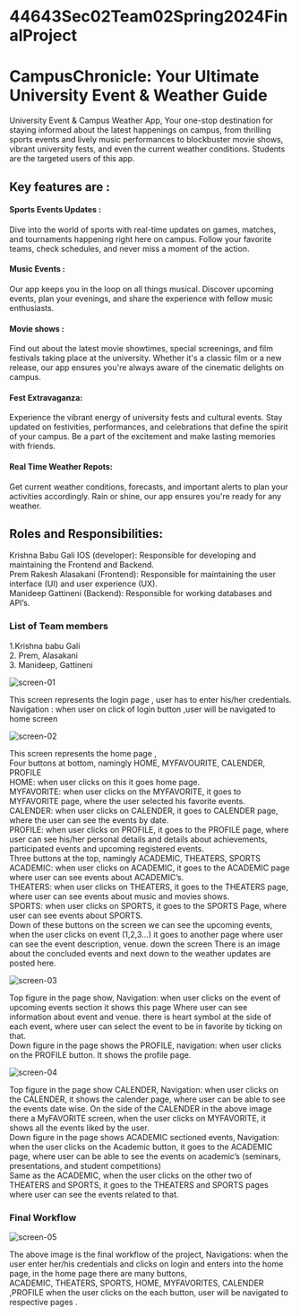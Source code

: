 # 44643Sec02Team02Spring2024FinalProject

<h1>CampusChronicle: Your Ultimate University Event & Weather Guide</h1>

University Event & Campus Weather App, Your one-stop destination for staying informed about the latest happenings on campus, from thrilling sports events and lively music performances to blockbuster movie shows, vibrant university fests, and even the current weather conditions. Students are the targeted users of this app.
<h2>Key features are :</h2>
<h4>Sports Events Updates :</h4> Dive into the world of sports with real-time updates on games, matches, and tournaments happening right here on campus. Follow your favorite teams, check schedules, and never miss a moment of the action.
<h4>Music Events :</h4> Our app keeps you in the loop on all things musical. Discover upcoming events, plan your evenings, and share the experience with fellow music enthusiasts.
<h4>Movie shows :</h4>  Find out about the latest movie showtimes, special screenings, and film festivals taking place at the university. Whether it's a classic film or a new release, our app ensures you're always aware of the cinematic delights on campus.
<h4>Fest Extravaganza:</h4> Experience the vibrant energy of university fests and cultural events. Stay updated on festivities, performances, and celebrations that define the spirit of your campus. Be a part of the excitement and make lasting memories with friends.
<h4>Real Time Weather Repots:</h4> Get current weather conditions, forecasts, and important alerts to plan your activities accordingly. Rain or shine, our app ensures you're ready for any weather.

<h2>Roles and Responsibilities:</h2>
Krishna Babu Gali IOS (developer): Responsible for developing and maintaining the Frontend and Backend.<br>
Prem Rakesh Alasakani (Frontend): Responsible for maintaining the user interface (UI) and user experience (UX).<br>
Manideep Gattineni (Backend): Responsible for working databases and API’s.

<h3>List of Team members </h3>
1.Krishna babu Gali <br>
2. Prem, Alasakani<br>
3. Manideep, Gattineni<br>

![screen-01](screen-1.jpeg)

This screen represents the login page , user has to enter his/her credentials.<br>
Navigation : when user on click of login button ,user will  be navigated to home screen <br>


![screen-02](screen-2.jpeg)


This screen represents the home page , <br>
Four buttons at bottom, namingly HOME, MYFAVOURITE, CALENDER, PROFILE <br>
HOME: when user clicks on this it goes home page.<br>
MYFAVORITE: when user clicks on the MYFAVORITE, it goes to MYFAVORITE page, where the user selected his favorite events.<br>
CALENDER: when user clicks on CALENDER, it goes to CALENDER page, where the user can see the events by date.<br>
PROFILE: when user clicks on PROFILE, it goes to the PROFILE page, where user can see his/her personal details and details about achievements, participated events and upcoming registered events.<br>
Three buttons at the top, namingly ACADEMIC, THEATERS, SPORTS<br>
 ACADEMIC: when user clicks on ACADEMIC, it goes to the ACADEMIC page where user can see events about ACADEMIC’s.<br>
THEATERS: when user clicks on THEATERS, it goes to the THEATERS page, where user can see events about music and movies shows.<br>
SPORTS: when user clicks on SPORTS, it goes to the SPORTS Page, where user can see events about SPORTS.<br>
Down of these buttons on the screen we can see the upcoming events, when the user clicks on event (1,2,3…) it goes to another page where user can see the event description, venue. down the screen There is an image about the concluded events and next down to the weather updates are posted here.<br>


![screen-03](screen-3.jpeg)

Top figure in the page show, Navigation: when user clicks on the event of upcoming events section it shows this page Where user can see information about event and venue. there is heart symbol at the side of each event, where user can select the event to be in favorite by ticking on that.<br>
Down figure in the page shows the PROFILE, navigation: when user clicks on the PROFILE button. It shows the profile page.<br>


![screen-04](screen-4.jpeg)

Top figure in the page show CALENDER, Navigation: when user clicks on the CALENDER, it shows the calender page, where user can be able to see the events date wise.
On the side of the CALENDER in the above image there a MyFAVORITE screen, when the user clicks on 
MYFAVORITE, it shows all the events liked by the user.<br>
Down figure in the page shows ACADEMIC sectioned events, Navigation: when the user clicks on the Academic button, it goes to the ACADEMIC page, where user can be able to see the events on academic’s (seminars, presentations, and student competitions)<br>
Same as the ACADEMIC, when the user clicks on the other two of THEATERS and SPORTS, it goes to the 
THEATERS and SPORTS pages where user can see the events related to that.<br>


<h3>Final Workflow</h3>

![screen-05](screen-5.jpeg)

The above image is the final workflow of the project, Navigations: when the user enter her/his credentials and clicks on login and enters into the home page, in the home page there are many buttons,<br>
ACADEMIC, THEATERS, SPORTS, HOME, MYFAVORITES, CALENDER ,PROFILE when the user clicks on the each button, user will be navigated to respective pages .<br>







